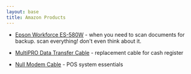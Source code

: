 ```yaml
---
layout: base
title: Amazon Products
---
```


* [Epson Workforce ES-580W](https://www.amazon.com/Epson-Workforce-ES-580W-100-sheet-Touchscreen/dp/B08P3ZT5WH/?&_encoding=UTF8&tag=mwg0b-20&linkCode=ur2&linkId=2a20678ae8db097eca718caed34854a2&camp=1789&creative=9325) - when you need to scan documents for backup. scan everything! don't even think about it.

* [MultiPRO Data Transfer Cable](https://amzn.to/3Ss13Jq) - replacement cable for cash register

* [Null Modem Cable](https://amzn.to/3UxpuYi) - POS system essentials
